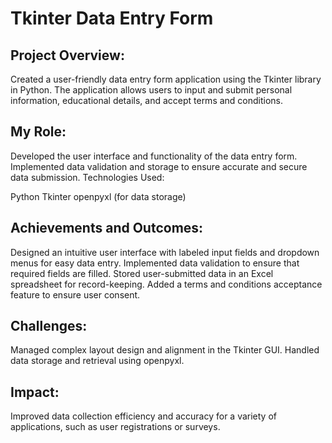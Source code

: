 <h1>Tkinter Data Entry Form</h1> 

<h2>Project Overview:</h2>
Created a user-friendly data entry form application using the Tkinter library in Python. The application allows users to input and submit personal information, educational details, and accept terms and conditions.

<h2>My Role:</h2>

Developed the user interface and functionality of the data entry form.
Implemented data validation and storage to ensure accurate and secure data submission.
Technologies Used:

Python
Tkinter
openpyxl (for data storage)

<h2>Achievements and Outcomes:</h2>

Designed an intuitive user interface with labeled input fields and dropdown menus for easy data entry.
Implemented data validation to ensure that required fields are filled.
Stored user-submitted data in an Excel spreadsheet for record-keeping.
Added a terms and conditions acceptance feature to ensure user consent.


<h2>Challenges:</h2>

Managed complex layout design and alignment in the Tkinter GUI.
Handled data storage and retrieval using openpyxl.

<h2>Impact:</h2>

Improved data collection efficiency and accuracy for a variety of applications, such as user registrations or surveys.
